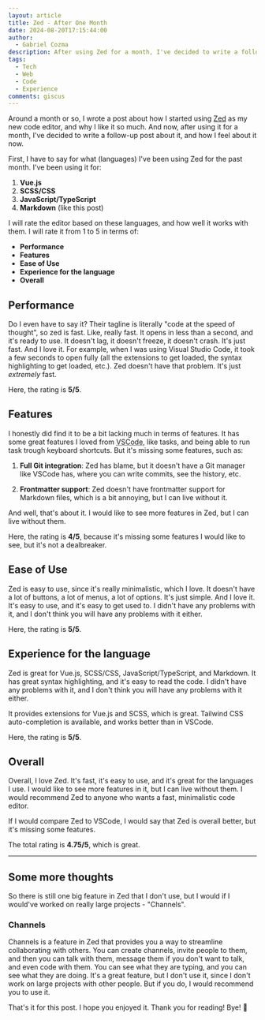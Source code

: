 ```yaml
---
layout: article
title: Zed - After One Month
date: 2024-08-20T17:15:44:00
author:
  - Gabriel Cozma
description: After using Zed for a month, I've decided to write a follow-up post about it, and how I feel about it now.
tags:
  - Tech
  - Web
  - Code
  - Experience
comments: giscus
---
```


Around a month or so, I wrote a post about how I started using [Zed](https://zed.dev) as my new code editor, and why I like it so much. And now, after using it for a month, I've decided to write a follow-up post about it, and how I feel about it now.

First, I have to say for what (languages) I've been using Zed for the past month. I've been using it for:

1. **Vue.js**
2. **SCSS/CSS**
3. **JavaScript/TypeScript**
4. **Markdown** (like this post)

I will rate the editor based on these languages, and how well it works with them. I will rate it from 1 to 5 in terms of:

- **Performance**
- **Features**
- **Ease of Use**
- **Experience for the language**
- **Overall**

## Performance

Do I even have to say it? Their tagline is literally "code at the speed of thought", so zed is fast. Like, really fast. It opens in less than a second, and it's ready to use. It doesn't lag, it doesn't freeze, it doesn't crash. It's just fast. And I love it. For example, when I was using Visual Studio Code, it took a few seconds to open fully (all the extensions to get loaded, the syntax highlighting to get loaded, etc.). Zed doesn't have that problem. It's just _extremely_ fast.

Here, the rating is **5/5**.

## Features

I honestly did find it to be a bit lacking much in terms of features. It has some great features I loved from <abbr title="Visual Studio Code">VSCode</abbr>, like tasks, and being able to run task trough keyboard shortcuts. But it's missing some features, such as:

1. **Full Git integration**: Zed has blame, but it doesn't have a Git manager like VSCode has, where you can write commits, see the history, etc.

2. **Frontmatter support**: Zed doesn't have frontmatter support for Markdown files, which is a bit annoying, but I can live without it.

And well, that's about it. I would like to see more features in Zed, but I can live without them.

Here, the rating is **4/5**, because it's missing some features I would like to see, but it's not a dealbreaker.

## Ease of Use

Zed is easy to use, since it's really minimalistic, which I love. It doesn't have a lot of buttons, a lot of menus, a lot of options. It's just simple. And I love it. It's easy to use, and it's easy to get used to. I didn't have any problems with it, and I don't think you will have any problems with it either.

Here, the rating is **5/5**.

## Experience for the language

Zed is great for Vue.js, SCSS/CSS, JavaScript/TypeScript, and Markdown. It has great syntax highlighting, and it's easy to read the code. I didn't have any problems with it, and I don't think you will have any problems with it either.

It provides extensions for Vue.js and SCSS, which is great. Tailwind CSS auto-completion is available, and works better than in VSCode.

Here, the rating is **5/5**.

## Overall

Overall, I love Zed. It's fast, it's easy to use, and it's great for the languages I use. I would like to see more features in it, but I can live without them. I would recommend Zed to anyone who wants a fast, minimalistic code editor.

If I would compare Zed to VSCode, I would say that Zed is overall better, but it's missing some features.

The total rating is **4.75/5**, which is great.

---

## Some more thoughts

So there is still one big feature in Zed that I don't use, but I would if I would've worked on really large projects - "Channels".

### Channels

Channels is a feature in Zed that provides you a way to streamline collaborating with others. You can create channels, invite people to them, and then you can talk with them, message them if you don't want to talk, and even code with them. You can see what they are typing, and you can see what they are doing. It's a great feature, but I don't use it, since I don't work on large projects with other people. But if you do, I would recommend you to use it.

That's it for this post. I hope you enjoyed it. Thank you for reading! Bye! 👋
